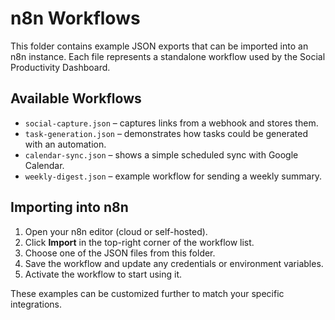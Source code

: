 # n8n Workflows

This folder contains example JSON exports that can be imported into an n8n instance. Each file represents a standalone workflow used by the Social Productivity Dashboard.

## Available Workflows

- `social-capture.json` – captures links from a webhook and stores them.
- `task-generation.json` – demonstrates how tasks could be generated with an automation.
- `calendar-sync.json` – shows a simple scheduled sync with Google Calendar.
- `weekly-digest.json` – example workflow for sending a weekly summary.

## Importing into n8n

1. Open your n8n editor (cloud or self-hosted).
2. Click **Import** in the top-right corner of the workflow list.
3. Choose one of the JSON files from this folder.
4. Save the workflow and update any credentials or environment variables.
5. Activate the workflow to start using it.

These examples can be customized further to match your specific integrations.
